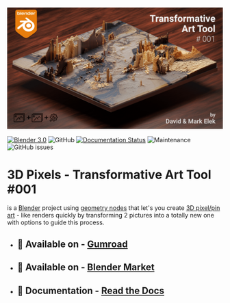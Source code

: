 ![3DPixels](docs/images/3dpixels_index.png)

[![Blender 3.0](https://img.shields.io/badge/Blender-3.3-blue.svg)](https://www.blender.org/) 
![GitHub](https://img.shields.io/github/license/markelekdotcom/3d-pixels?color=blue)
[![Documentation Status](https://readthedocs.org/projects/3d-pixels/badge/?version=latest)](https://3dpixels.readthedocs.io/en/latest/?badge=latest)
![Maintenance](https://img.shields.io/maintenance/yes/2023)
![GitHub issues](https://img.shields.io/github/issues-raw/markelekdotcom/3d-pixels)


# 3D Pixels - Transformative Art Tool #001 
is a <a href="https://www.blender.org/" target="_blank">Blender</a> project using <a href="https://docs.blender.org/manual/en/latest/modeling/geometry_nodes/introduction.html" target="_blank">geometry nodes</a> that let's you create <a href="https://www.artstation.com/artwork/r98ExE" target="_blank">3D pixel/pin art</a> - like renders quickly by transforming 2 pictures into a totally new one with options to guide this process.


- ## 🛒 Available on - <a href="https://davidelek.gumroad.com/l/3dpixels">Gumroad</a>

- ## 🛒 Available on - <a href="https://blendermarket.com/products/3dpixels">Blender Market</a>

- ## 📄 Documentation - <a href="https://3d-pixels.readthedocs.io/en/latest/">Read the Docs</a> 
